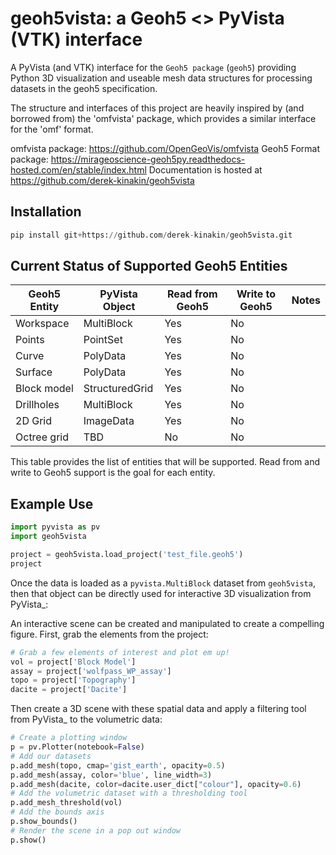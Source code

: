 geoh5vista: a Geoh5 <> PyVista (VTK) interface
===========================================

A PyVista (and VTK) interface for the `Geoh5 package` (``geoh5``)
providing Python 3D visualization and useable mesh data structures for
processing datasets in the geoh5 specification.

The structure and interfaces of this project are heavily inspired by (and borrowed from) the 'omfvista' package, which provides a similar interface for the 'omf' format.

omfvista package: <https://github.com/OpenGeoVis/omfvista>
Geoh5 Format package: <https://mirageoscience-geoh5py.readthedocs-hosted.com/en/stable/index.html>
Documentation is hosted at <https://github.com/derek-kinakin/geoh5vista>

Installation
------------

```python
pip install git+https://github.com/derek-kinakin/geoh5vista.git
```

Current Status of Supported Geoh5 Entities
-------------------

| Geoh5 Entity | PyVista Object | Read from Geoh5 | Write to Geoh5 | Notes |
| -------------|----------------|-----------------|----------------|-------|
| Workspace    | MultiBlock     | Yes             | No             |       |
| Points       | PointSet       | Yes             | No             |       |
| Curve        | PolyData       | Yes             | No             |       |
| Surface      | PolyData       | Yes             | No             |       |
| Block model  | StructuredGrid | Yes             | No             |       |
| Drillholes   | MultiBlock     | Yes             | No             |       |
| 2D Grid      | ImageData      | Yes             | No             |       |
| Octree grid  | TBD            | No              | No             |       |

This table provides the list of entities that will be supported. Read from and write
to Geoh5 support is the goal for each entity.

Example Use
-----------

```python
import pyvista as pv
import geoh5vista

project = geoh5vista.load_project('test_file.geoh5')
project
```

Once the data is loaded as a ``pyvista.MultiBlock`` dataset from ``geoh5vista``, then
that object can be directly used for interactive 3D visualization from PyVista_:

An interactive scene can be created and manipulated to create a compelling
figure. First, grab the elements from the project:

```python
# Grab a few elements of interest and plot em up!
vol = project['Block Model']
assay = project['wolfpass_WP_assay']
topo = project['Topography']
dacite = project['Dacite']
```

Then create a 3D scene with these spatial data and apply a filtering tool from
PyVista_ to the volumetric data:

```python
# Create a plotting window
p = pv.Plotter(notebook=False)
# Add our datasets
p.add_mesh(topo, cmap='gist_earth', opacity=0.5)
p.add_mesh(assay, color='blue', line_width=3)
p.add_mesh(dacite, color=dacite.user_dict["colour"], opacity=0.6)
# Add the volumetric dataset with a thresholding tool
p.add_mesh_threshold(vol)
# Add the bounds axis
p.show_bounds()
# Render the scene in a pop out window
p.show()
```
